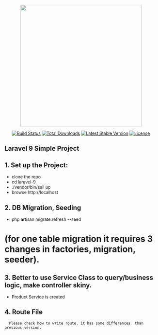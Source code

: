 <p align="center"><a href="https://laravel.com" target="_blank"><img src="https://raw.githubusercontent.com/laravel/art/master/logo-lockup/5%20SVG/2%20CMYK/1%20Full%20Color/laravel-logolockup-cmyk-red.svg" width="400"></a></p>

<p align="center">
<a href="https://travis-ci.org/laravel/framework"><img src="https://travis-ci.org/laravel/framework.svg" alt="Build Status"></a>
<a href="https://packagist.org/packages/laravel/framework"><img src="https://img.shields.io/packagist/dt/laravel/framework" alt="Total Downloads"></a>
<a href="https://packagist.org/packages/laravel/framework"><img src="https://img.shields.io/packagist/v/laravel/framework" alt="Latest Stable Version"></a>
<a href="https://packagist.org/packages/laravel/framework"><img src="https://img.shields.io/packagist/l/laravel/framework" alt="License"></a>
</p>

## Laravel 9 Simple Project
   
## 1. Set up the Project:
- clone the repo
- cd laravel-9
- ./vendor/bin/sail up
- browse http://localhost

## 2. DB Migration, Seeding 
- php artisan migrate:refresh --seed
# (for one table migration it requires 3 changes in factories, migration, seeder).

## 3. Better to use Service Class to query/business logic, make controller skiny.
- Product Service is created

## 4. Route File
      Please check how to write route. it has some differences  than previous version.  



